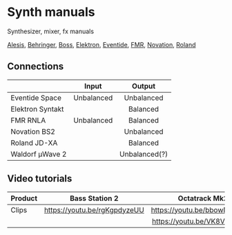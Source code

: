 # Synth manuals

Synthesizer, mixer, fx manuals

[Alesis](../../tree/master/alesis/),
[Behringer](../../tree/master/behringer/),
[Boss](../../tree/master/boss/),
[Elektron](../../tree/master/elektron/),
[Eventide](../../tree/master/eventide/),
[FMR](../../tree/master/fmr/),
[Novation](../../tree/master/novation/),
[Roland](../../tree/master/roland/)

## Connections

|                  | Input      | Output            |
|:-----------------|:----------:|:-----------------:|
| Eventide Space   | Unbalanced | Unbalanced        |
| Elektron Syntakt |            | Balanced          |
| FMR RNLA         | Unbalanced | Balanced          |    
| Novation BS2     |            | Unbalanced        |
| Roland JD-XA     |            | Balanced          |
| Waldorf µWave 2  |            | Unbalanced(?)     |


## Video tutorials

| Product        | Bass Station 2               | Octatrack Mk2                | Syntatkt                     | TR-6S |
| -------------- |:----------------------------:|:----------------------------:|:----------------------------:|:-----:|
| Clips          | https://youtu.be/rgKgpdyzeUU | https://youtu.be/bbowNJCT1dg | https://youtu.be/mqGnKfhVhZ8 | https://youtu.be/lw1v8b7PHtc |
|                |                              | https://youtu.be/VK8VXybQy_0 |                              ||


